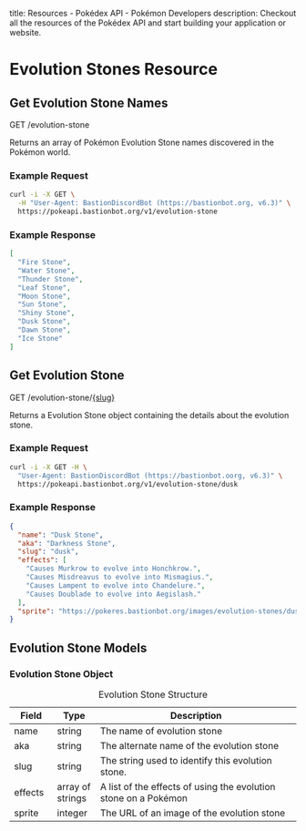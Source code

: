 title: Resources - Pokédex API - Pokémon Developers
description: Checkout all the resources of the Pokédex API and start building your application or website.

# Evolution Stones Resource

## Get Evolution Stone Names
<span class="resource"><span class="get">GET</span> /evolution-stone</span>

Returns an array of Pokémon Evolution Stone names discovered in the Pokémon
world.

### Example Request
```bash
curl -i -X GET \
  -H "User-Agent: BastionDiscordBot (https://bastionbot.org, v6.3)" \
  https://pokeapi.bastionbot.org/v1/evolution-stone
```

### Example Response
```json
[
  "Fire Stone",
  "Water Stone",
  "Thunder Stone",
  "Leaf Stone",
  "Moon Stone",
  "Sun Stone",
  "Shiny Stone",
  "Dusk Stone",
  "Dawn Stone",
  "Ice Stone"
]
```

## Get Evolution Stone
<span class="resource"><span class="get">GET</span> /evolution-stone/<a href="#evolution-stone-object">{slug}</a></span>

Returns a Evolution Stone object containing the details about the evolution
stone.

### Example Request
```bash
curl -i -X GET -H \
  "User-Agent: BastionDiscordBot (https://bastionbot.oorg, v6.3)" \
  https://pokeapi.bastionbot.org/v1/evolution-stone/dusk
```

### Example Response
```json
{
  "name": "Dusk Stone",
  "aka": "Darkness Stone",
  "slug": "dusk",
  "effects": [
    "Causes Murkrow to evolve into Honchkrow.",
    "Causes Misdreavus to evolve into Mismagius.",
    "Causes Lampent to evolve into Chandelure.",
    "Causes Doublade to evolve into Aegislash."
  ],
  "sprite": "https://pokeres.bastionbot.org/images/evolution-stones/dusk-stone.png"
}
```

## Evolution Stone Models

### Evolution Stone Object
<table>
  <caption>Evolution Stone Structure</caption>
  <thead>
    <tr class="header">
      <th width="15%">Field</th>
      <th width="15%">Type</th>
      <th width="70%">Description</th>
    </tr>
  </thead>
  <tbody>
    <tr>
      <td>name</td>
      <td>string</td>
      <td>The name of evolution stone</td>
    </tr>
    <tr>
      <td>aka</td>
      <td>string</td>
      <td>The alternate name of the evolution stone</td>
    </tr>
    <tr>
      <td>slug</td>
      <td>string</td>
      <td>The string used to identify this evolution stone.</td>
    </tr>
    <tr>
      <td>effects</td>
      <td>array of strings</td>
      <td>A list of the effects of using the evolution stone on a Pokémon</td>
    </tr>
    <tr>
      <td>sprite</td>
      <td>integer</td>
      <td>The URL of an image of the evolution stone</td>
    </tr>
  </tbody>
</table>
